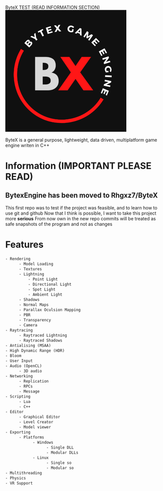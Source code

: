 ByteX TEST (READ INFORMATION SECTION)
<img style="text-align:center;" src="ByteX_Logo.png" alt="logo" width="380"/>


ByteX is a general purpose, lightweight, data driven, multiplatform game engine writen in C++

# Information (IMPORTANT PLEASE READ)
## BytexEngine has been moved to Rhgxz7/ByteX
This first repo was to test if the project was feasible, and to learn how to use git and github
Now that I think is possible, I want to take this project more **serious** 
From now own in the new repo commits will be treated as safe snapshots of the program and not as changes



# Features
```
- Rendering 
      - Model Loading
      - Textures
      - Lightning
          - Point Light
          - Directional Light
          - Spot Light
          - Ambient Light
      - Shadows
      - Normal Maps
      - Parallax Oculsion Mapping
      - PBR
      - Transparency
      - Camera  
- Raytracing 
      - Raytraced Lightning
      - Raytraced Shadows
- Antialising (MSAA)
- High Dynamic Range (HDR)
- Bloom
- User Input
- Audio (OpenCL)
      - 3D audio
- Networking
      - Replication
      - RPCs
      - Message
- Scripting
      - Lua
      - C++
- Editor
      - Graphical Editor
      - Level Creator
      - Model viewer
- Exporting
      - Platforms
            - Windows
                  - Single DLL
                  - Modular DLLs
            - Linux
                  - Single so
                  - Modular so
- Multithreading
- Physics
- VR Support
```

 
  

